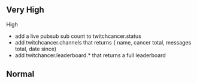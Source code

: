 
Very High
-

High
- add a live pubsub sub count to twitchcancer.status
- add twitchcancer.channels that returns { name, cancer total, messages total, date since)
- add twitchancer.leaderboard.* that returns a full leaderboard

Normal
-

